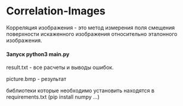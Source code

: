 # Correlation-Images
Корреляция изображения - это метод измерения поля смещения поверхности искаженного изображения относительно эталонного изображения.
#### Запуск python3 main.py

result.txt - все расчеты и выводы ошибок.

picture.bmp - результат

библиотеки которые необходимо установить находятся в requirements.txt 
(pip install numpy ...)
